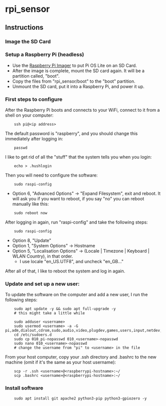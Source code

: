 # rpi_sensor

## Instructions
### Image the SD Card
### Setup a Raspberry Pi (headless)
- Use the [Raspberry Pi Imager](https://www.raspberrypi.org/software/) to put Pi OS Lite on an SD Card.
- After the image is complete, mount the SD card again. It will be a partition called, "boot".
- Copy the files from "rpi_sensor/boot" to the "boot" partition.
- Unmount the SD card, put it into a Raspberry Pi, and power it up.

### First steps to configure
After the Raspberry Pi boots and connects to your WiFi, connect to it from a shell on your computer:
```
    ssh pi@<ip address>
```
The default password is "raspberry", and you should change this immediately after logging in:
```
    passwd
```
I like to get rid of all the "stuff" that the system tells you when you login:
```
    echo > .hushlogin
```
Then you will need to configure the software:
```
    sudo raspi-config
```
* Option 6, "Advanced Options" -> "Expand Filesystem", exit and reboot. It will ask you if you want to reboot, if you say "no" you can reboot manually like this:
```
    sudo reboot now
```

After logging in again, run "raspi-config" and take the following steps:
```
    sudo raspi-config
```
* Option 8, "Update"
* Option 1, "System Options" -> Hostname
* Option 5, "Localisation Options" -> (Locale | Timezone | Keyboard | WLAN Country), in that order.
    - I use locale "en_US.UTF8", and uncheck "en_GB..."

After all of that, I like to reboot the system and log in again.

### Update and set up a new user:
To update the software on the computer and add a new user, I run the following steps:
```
    sudo apt update -y && sudo apt full-upgrade -y
    # this might take a little while
    
    sudo adduser <username>
    sudo usermod <username> -a -G pi,adm,dialout,cdrom,sudo,audio,video,plugdev,games,users,input,netdev,spi,i2c,gpio
    cd /etc/sudoers.d
    sudo cp 010_pi-nopasswd 010_<username>-nopasswd
    sudo nano 010_<username>-nopasswd
    # change the username from "pi" to <username> in the file
```
From your host computer, copy your .ssh directory and .bashrc to the new machine (omit <username> if it's the same as your host username):
```
    scp -r .ssh <username>@<raspberrypi-hostname>:~/
    scp .bashrc <username>@<raspberrypi-hostname>:~/
```

### Install software
```
    sudo apt install git apache2 python3-pip python3-gpiozero -y
